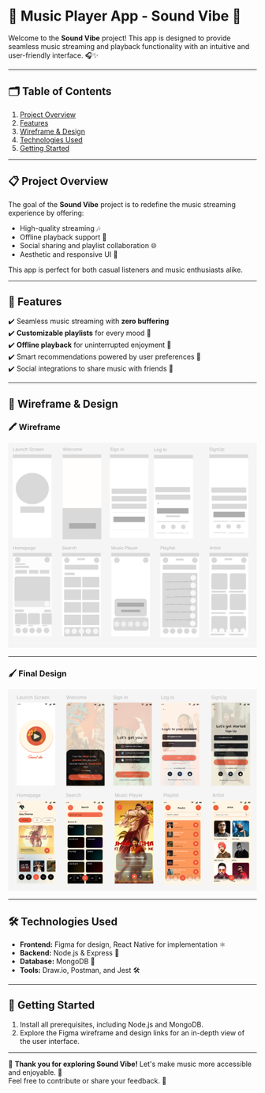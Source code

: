 # 🎵 **Music Player App - Sound Vibe** 🎵

Welcome to the **Sound Vibe** project! This app is designed to provide seamless music streaming and playback functionality with an intuitive and user-friendly interface. 🎧✨

---

## 🗂 **Table of Contents**
1. [Project Overview](#project-overview)
2. [Features](#features)
3. [Wireframe & Design](#wireframe--design)
4. [Technologies Used](#technologies-used)
5. [Getting Started](#getting-started)

---

## 📋 **Project Overview**

The goal of the **Sound Vibe** project is to redefine the music streaming experience by offering:
- High-quality streaming 🎶
- Offline playback support 🚀
- Social sharing and playlist collaboration 🌐
- Aesthetic and responsive UI 🌟

This app is perfect for both casual listeners and music enthusiasts alike.

---

## 🌟 **Features**

✔️ Seamless music streaming with **zero buffering**  
✔️ **Customizable playlists** for every mood 🎼  
✔️ **Offline playback** for uninterrupted enjoyment 🛫  
✔️ Smart recommendations powered by user preferences 🤖  
✔️ Social integrations to share music with friends 🤝  

---

## 🎨 **Wireframe & Design**

### 🖍️ Wireframe  
 
![Wireframe](wireframe.png)

---

### 🖌️ Final Design  

![Final Design](figma.png)

---

## 🛠 **Technologies Used**

- **Frontend:** Figma for design, React Native for implementation ⚛️  
- **Backend:** Node.js & Express 🚀  
- **Database:** MongoDB 🍃  
- **Tools:** Draw.io, Postman, and Jest 🛠  

---

## 🚀 **Getting Started**

1. Install all prerequisites, including Node.js and MongoDB.
2. Explore the Figma wireframe and design links for an in-depth view of the user interface.

---

🎉 **Thank you for exploring Sound Vibe!** Let's make music more accessible and enjoyable. 🎵  
Feel free to contribute or share your feedback. 💌  
